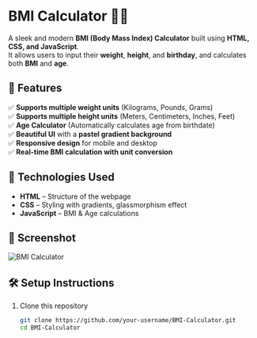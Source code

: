 # BMI Calculator 💪📏  

A sleek and modern **BMI (Body Mass Index) Calculator** built using **HTML, CSS, and JavaScript**.  
It allows users to input their **weight**, **height**, and **birthday**, and calculates both **BMI** and **age**.  

## 🌟 Features  
✅ **Supports multiple weight units** (Kilograms, Pounds, Grams)  
✅ **Supports multiple height units** (Meters, Centimeters, Inches, Feet)  
✅ **Age Calculator** (Automatically calculates age from birthdate)  
✅ **Beautiful UI** with a **pastel gradient background**  
✅ **Responsive design** for mobile and desktop  
✅ **Real-time BMI calculation with unit conversion**  

## 🚀 Technologies Used  
- **HTML** – Structure of the webpage  
- **CSS** – Styling with gradients, glassmorphism effect  
- **JavaScript** – BMI & Age calculations  

## 📸 Screenshot  
![BMI Calculator](BMI_CALCULATOR.png)  

## 🛠️ Setup Instructions  
1. Clone this repository  
   ```bash
   git clone https://github.com/your-username/BMI-Calculator.git
   cd BMI-Calculator

